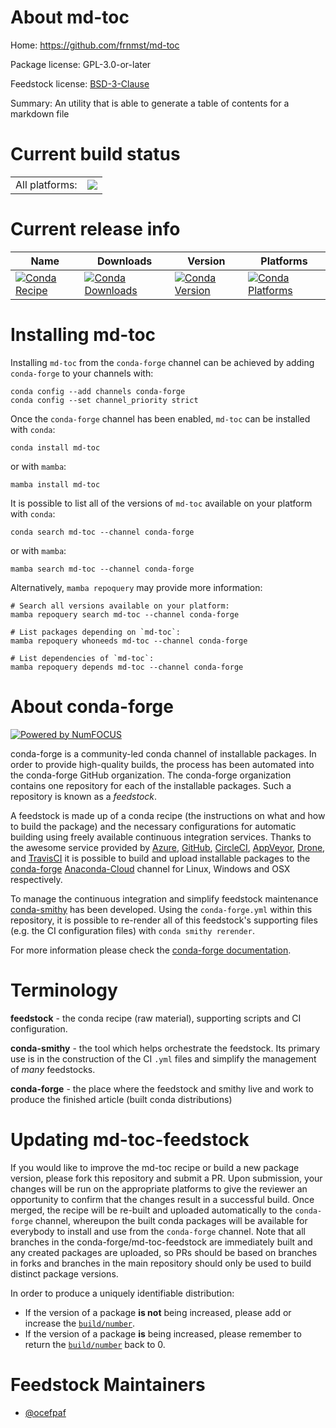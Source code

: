 About md-toc
============

Home: https://github.com/frnmst/md-toc

Package license: GPL-3.0-or-later

Feedstock license: [BSD-3-Clause](https://github.com/conda-forge/md-toc-feedstock/blob/main/LICENSE.txt)

Summary: An utility that is able to generate a table of contents for a markdown file

Current build status
====================


<table><tr><td>All platforms:</td>
    <td>
      <a href="https://dev.azure.com/conda-forge/feedstock-builds/_build/latest?definitionId=4524&branchName=main">
        <img src="https://dev.azure.com/conda-forge/feedstock-builds/_apis/build/status/md-toc-feedstock?branchName=main">
      </a>
    </td>
  </tr>
</table>

Current release info
====================

| Name | Downloads | Version | Platforms |
| --- | --- | --- | --- |
| [![Conda Recipe](https://img.shields.io/badge/recipe-md--toc-green.svg)](https://anaconda.org/conda-forge/md-toc) | [![Conda Downloads](https://img.shields.io/conda/dn/conda-forge/md-toc.svg)](https://anaconda.org/conda-forge/md-toc) | [![Conda Version](https://img.shields.io/conda/vn/conda-forge/md-toc.svg)](https://anaconda.org/conda-forge/md-toc) | [![Conda Platforms](https://img.shields.io/conda/pn/conda-forge/md-toc.svg)](https://anaconda.org/conda-forge/md-toc) |

Installing md-toc
=================

Installing `md-toc` from the `conda-forge` channel can be achieved by adding `conda-forge` to your channels with:

```
conda config --add channels conda-forge
conda config --set channel_priority strict
```

Once the `conda-forge` channel has been enabled, `md-toc` can be installed with `conda`:

```
conda install md-toc
```

or with `mamba`:

```
mamba install md-toc
```

It is possible to list all of the versions of `md-toc` available on your platform with `conda`:

```
conda search md-toc --channel conda-forge
```

or with `mamba`:

```
mamba search md-toc --channel conda-forge
```

Alternatively, `mamba repoquery` may provide more information:

```
# Search all versions available on your platform:
mamba repoquery search md-toc --channel conda-forge

# List packages depending on `md-toc`:
mamba repoquery whoneeds md-toc --channel conda-forge

# List dependencies of `md-toc`:
mamba repoquery depends md-toc --channel conda-forge
```


About conda-forge
=================

[![Powered by
NumFOCUS](https://img.shields.io/badge/powered%20by-NumFOCUS-orange.svg?style=flat&colorA=E1523D&colorB=007D8A)](https://numfocus.org)

conda-forge is a community-led conda channel of installable packages.
In order to provide high-quality builds, the process has been automated into the
conda-forge GitHub organization. The conda-forge organization contains one repository
for each of the installable packages. Such a repository is known as a *feedstock*.

A feedstock is made up of a conda recipe (the instructions on what and how to build
the package) and the necessary configurations for automatic building using freely
available continuous integration services. Thanks to the awesome service provided by
[Azure](https://azure.microsoft.com/en-us/services/devops/), [GitHub](https://github.com/),
[CircleCI](https://circleci.com/), [AppVeyor](https://www.appveyor.com/),
[Drone](https://cloud.drone.io/welcome), and [TravisCI](https://travis-ci.com/)
it is possible to build and upload installable packages to the
[conda-forge](https://anaconda.org/conda-forge) [Anaconda-Cloud](https://anaconda.org/)
channel for Linux, Windows and OSX respectively.

To manage the continuous integration and simplify feedstock maintenance
[conda-smithy](https://github.com/conda-forge/conda-smithy) has been developed.
Using the ``conda-forge.yml`` within this repository, it is possible to re-render all of
this feedstock's supporting files (e.g. the CI configuration files) with ``conda smithy rerender``.

For more information please check the [conda-forge documentation](https://conda-forge.org/docs/).

Terminology
===========

**feedstock** - the conda recipe (raw material), supporting scripts and CI configuration.

**conda-smithy** - the tool which helps orchestrate the feedstock.
                   Its primary use is in the construction of the CI ``.yml`` files
                   and simplify the management of *many* feedstocks.

**conda-forge** - the place where the feedstock and smithy live and work to
                  produce the finished article (built conda distributions)


Updating md-toc-feedstock
=========================

If you would like to improve the md-toc recipe or build a new
package version, please fork this repository and submit a PR. Upon submission,
your changes will be run on the appropriate platforms to give the reviewer an
opportunity to confirm that the changes result in a successful build. Once
merged, the recipe will be re-built and uploaded automatically to the
`conda-forge` channel, whereupon the built conda packages will be available for
everybody to install and use from the `conda-forge` channel.
Note that all branches in the conda-forge/md-toc-feedstock are
immediately built and any created packages are uploaded, so PRs should be based
on branches in forks and branches in the main repository should only be used to
build distinct package versions.

In order to produce a uniquely identifiable distribution:
 * If the version of a package **is not** being increased, please add or increase
   the [``build/number``](https://docs.conda.io/projects/conda-build/en/latest/resources/define-metadata.html#build-number-and-string).
 * If the version of a package **is** being increased, please remember to return
   the [``build/number``](https://docs.conda.io/projects/conda-build/en/latest/resources/define-metadata.html#build-number-and-string)
   back to 0.

Feedstock Maintainers
=====================

* [@ocefpaf](https://github.com/ocefpaf/)

